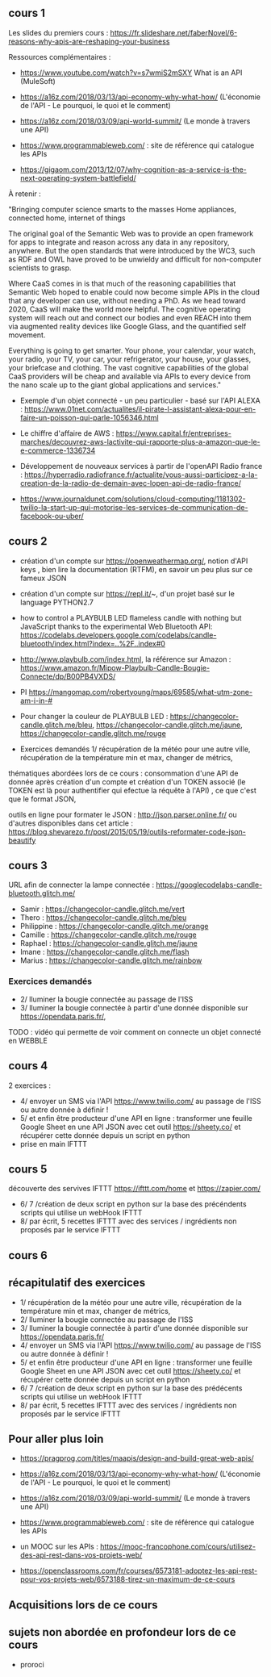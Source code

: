 ## cours 1

Les slides du premiers cours : https://fr.slideshare.net/faberNovel/6-reasons-why-apis-are-reshaping-your-business

Ressources complémentaires : 

- https://www.youtube.com/watch?v=s7wmiS2mSXY What is an API (MuleSoft)
- https://a16z.com/2018/03/13/api-economy-why-what-how/ (L'économie de l'API - Le pourquoi, le quoi et le comment) 
- https://a16z.com/2018/03/09/api-world-summit/ (Le monde à travers une API)
- https://www.programmableweb.com/ : site de référence qui catalogue les APIs 

 - https://gigaom.com/2013/12/07/why-cognition-as-a-service-is-the-next-operating-system-battlefield/
 
 À retenir : 
 
 "Bringing computer science smarts to the masses
Home appliances, connected home, internet of things

The original goal of the Semantic Web was to provide an open framework for apps to integrate and reason across any data in any repository, anywhere. But the open standards that were introduced by the WC3, such as RDF and OWL have proved to be unwieldy and difficult for non-computer scientists to grasp.

Where CaaS comes in is that much of the reasoning capabilities that Semantic Web hoped to enable could now become simple APIs in the cloud that any developer can use, without needing a PhD. As we head toward 2020, CaaS will make the world more helpful. The cognitive operating system will reach out and connect our bodies and even REACH into them via augmented reality devices like Google Glass, and the quantified self movement.

Everything is going to get smarter. Your phone, your calendar, your watch, your radio, your TV, your car, your refrigerator, your house, your glasses, your briefcase and clothing. The vast cognitive capabilities of the global CaaS providers will be cheap and available via APIs to every device from the nano scale up to the giant global applications and services."

 - Exemple d'un objet connecté - un peu particulier - basé sur l'API ALEXA : https://www.01net.com/actualites/il-pirate-l-assistant-alexa-pour-en-faire-un-poisson-qui-parle-1056346.html 
 
 - Le chiffre d'affaire de AWS : https://www.capital.fr/entreprises-marches/decouvrez-aws-lactivite-qui-rapporte-plus-a-amazon-que-le-e-commerce-1336734 
 
  - Développement de nouveaux services à partir de l'openAPI Radio france : https://hyperradio.radiofrance.fr/actualite/vous-aussi-participez-a-la-creation-de-la-radio-de-demain-avec-lopen-api-de-radio-france/ 
  
  - https://www.journaldunet.com/solutions/cloud-computing/1181302-twilio-la-start-up-qui-motorise-les-services-de-communication-de-facebook-ou-uber/


## cours 2

 - création d'un compte sur https://openweathermap.org/, notion d'API keys , bien lire la documentation (RTFM), en savoir un peu plus sur ce fameux JSON 
 
  - création d'un compte sur https://repl.it/~, d'un projet basé sur le language PYTHON2.7
 
 - how to control a PLAYBULB LED flameless candle with nothing but JavaScript thanks to the experimental Web Bluetooth API: https://codelabs.developers.google.com/codelabs/candle-bluetooth/index.html?index=..%2F..index#0 
 
- http://www.playbulb.com/index.html, la référence sur Amazon : https://www.amazon.fr/Mipow-Playbulb-Candle-Bougie-Connecte/dp/B00PB4VXDS/
 
-  PI https://mangomap.com/robertyoung/maps/69585/what-utm-zone-am-i-in-#

- Pour changer la couleur de PLAYBULB LED : https://changecolor-candle.glitch.me/bleu, https://changecolor-candle.glitch.me/jaune, https://changecolor-candle.glitch.me/rouge

 - Exercices demandés 1/ récupération de la météo pour une autre ville, récupération de la température min et max, changer de métrics, 
 
thématiques abordées lors de ce cours : consommation d'une API de donnée après création d'un compte et création d'un TOKEN associé (le TOKEN est là pour authentifier qui efectue la réquête à l'API) , ce que c'est que le format JSON,  

outils en ligne pour formater le JSON : http://json.parser.online.fr/ ou d'autres disponibles dans cet article : https://blog.shevarezo.fr/post/2015/05/19/outils-reformater-code-json-beautify 
 
 ## cours 3
 
URL afin de connecter la lampe connectée : https://googlecodelabs-candle-bluetooth.glitch.me/

- Samir : https://changecolor-candle.glitch.me/vert
- Thero : https://changecolor-candle.glitch.me/bleu
- Philippine : https://changecolor-candle.glitch.me/orange
- Camille : https://changecolor-candle.glitch.me/rouge
- Raphael : https://changecolor-candle.glitch.me/jaune
- Imane :  https://changecolor-candle.glitch.me/flash
- Marius : https://changecolor-candle.glitch.me/rainbow

 ### Exercices demandés 
 -  2/ lluminer la bougie connectée au passage de l'ISS 
 -  3/ lluminer la bougie connectée à partir d'une donnée disponible sur https://opendata.paris.fr/, 
 
 TODO : vidéo qui permette de voir comment on connecte un objet connecté en WEBBLE
 
 
 ## cours 4 
 
 2 exercices : 
 
  -  4/ envoyer un SMS via l'API https://www.twilio.com/ au passage de l'ISS ou autre donnée à définir ! 
  -  5/ et enfin être producteur d'une API en ligne : transformer une feuille Google Sheet en une API JSON avec cet outil https://sheety.co/ et récupérer cette donnée depuis un script en python
   - prise en main IFTTT 
   

 ## cours 5
 
 découverte des servives IFTTT https://ifttt.com/home et https://zapier.com/
 
   - 6/ 7 /création de deux script en python sur la base des précéndents scripts qui utilise un webHook IFTTT
   - 8/ par écrit, 5 recettes IFTTT avec des services / ingrédients non proposés par le service IFTTT  
 
 
 ## cours 6 
 
 ## récapitulatif des exercices 
 
 - 1/ récupération de la météo pour une autre ville, récupération de la température min et max, changer de métrics, 
 - 2/ lluminer la bougie connectée au passage de l'ISS 
 - 3/ lluminer la bougie connectée à partir d'une donnée disponible sur https://opendata.paris.fr/
 - 4/ envoyer un SMS via l'API https://www.twilio.com/ au passage de l'ISS ou autre donnée à définir ! 
 - 5/ et enfin être producteur d'une API en ligne : transformer une feuille Google Sheet en une API JSON avec cet outil https://sheety.co/ et récupérer cette donnée depuis un script en python
  - 6/ 7 /création de deux script en python sur la base des prédécents scripts qui utilise un webHook IFTTT
  - 8/ par écrit, 5 recettes IFTTT avec des services / ingrédients non proposés par le service IFTTT  
 
 
 ## Pour aller plus loin 
 
  - https://pragprog.com/titles/maapis/design-and-build-great-web-apis/
  - https://a16z.com/2018/03/13/api-economy-why-what-how/ (L'économie de l'API - Le pourquoi, le quoi et le comment) 
  - https://a16z.com/2018/03/09/api-world-summit/ (Le monde à travers une API)
  - https://www.programmableweb.com/ : site de référence qui catalogue les APIs 
  
   - un MOOC sur les APIs : https://mooc-francophone.com/cours/utilisez-des-api-rest-dans-vos-projets-web/ 
   - https://openclassrooms.com/fr/courses/6573181-adoptez-les-api-rest-pour-vos-projets-web/6573188-tirez-un-maximum-de-ce-cours 
  
  
 ## Acquisitions lors de ce cours 
 
 ## sujets non abordée en profondeur lors de ce cours 
 
 - proroci

  
  
 
 


 
 
  
